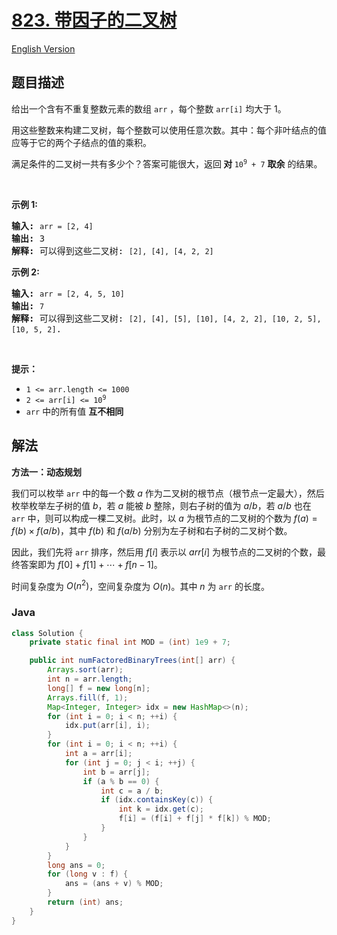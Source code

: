 # [823. 带因子的二叉树](https://leetcode.cn/problems/binary-trees-with-factors)

[English Version](/solution/0800-0899/0823.Binary%20Trees%20With%20Factors/README_EN.md)

## 题目描述

<!-- 这里写题目描述 -->

<p>给出一个含有不重复整数元素的数组 <code>arr</code> ，每个整数 <code>arr[i]</code> 均大于 1。</p>

<p>用这些整数来构建二叉树，每个整数可以使用任意次数。其中：每个非叶结点的值应等于它的两个子结点的值的乘积。</p>

<p>满足条件的二叉树一共有多少个？答案可能很大，返回<strong> 对 </strong><code>10<sup>9</sup> + 7</code> <strong>取余</strong> 的结果。</p>

<p>&nbsp;</p>

<p><strong>示例 1:</strong></p>

<pre>
<strong>输入:</strong> <code>arr = [2, 4]</code>
<strong>输出:</strong> 3
<strong>解释:</strong> 可以得到这些二叉树: <code>[2], [4], [4, 2, 2]</code></pre>

<p><strong>示例 2:</strong></p>

<pre>
<strong>输入:</strong> <code>arr = [2, 4, 5, 10]</code>
<strong>输出:</strong> <code>7</code>
<strong>解释:</strong> 可以得到这些二叉树: <code>[2], [4], [5], [10], [4, 2, 2], [10, 2, 5], [10, 5, 2]</code>.</pre>

<p>&nbsp;</p>

<p><strong>提示：</strong></p>

<ul>
	<li><code>1 &lt;= arr.length &lt;= 1000</code></li>
	<li><code>2 &lt;= arr[i] &lt;= 10<sup>9</sup></code></li>
	<li><code>arr</code> 中的所有值 <strong>互不相同</strong></li>
</ul>

## 解法

**方法一：动态规划**

我们可以枚举 `arr` 中的每一个数 $a$ 作为二叉树的根节点（根节点一定最大），然后枚举枚举左子树的值 $b$，若 $a$ 能被 $b$ 整除，则右子树的值为 $a / b$，若 $a / b$ 也在 `arr` 中，则可以构成一棵二叉树。此时，以 $a$ 为根节点的二叉树的个数为 $f(a) = f(b) \times f(a / b)$，其中 $f(b)$ 和 $f(a / b)$ 分别为左子树和右子树的二叉树个数。

因此，我们先将 `arr` 排序，然后用 $f[i]$ 表示以 $arr[i]$ 为根节点的二叉树的个数，最终答案即为 $f[0] + f[1] + \cdots + f[n - 1]$。

时间复杂度为 $O(n^2)$，空间复杂度为 $O(n)$。其中 $n$ 为 `arr` 的长度。

### **Java**

```java
class Solution {
    private static final int MOD = (int) 1e9 + 7;

    public int numFactoredBinaryTrees(int[] arr) {
        Arrays.sort(arr);
        int n = arr.length;
        long[] f = new long[n];
        Arrays.fill(f, 1);
        Map<Integer, Integer> idx = new HashMap<>(n);
        for (int i = 0; i < n; ++i) {
            idx.put(arr[i], i);
        }
        for (int i = 0; i < n; ++i) {
            int a = arr[i];
            for (int j = 0; j < i; ++j) {
                int b = arr[j];
                if (a % b == 0) {
                    int c = a / b;
                    if (idx.containsKey(c)) {
                        int k = idx.get(c);
                        f[i] = (f[i] + f[j] * f[k]) % MOD;
                    }
                }
            }
        }
        long ans = 0;
        for (long v : f) {
            ans = (ans + v) % MOD;
        }
        return (int) ans;
    }
}
```
